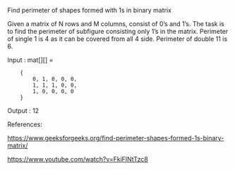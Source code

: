 Find perimeter of shapes formed with 1s in binary matrix

Given a matrix of N rows and M columns, consist of 0’s and 1’s. The task is to find the perimeter of subfigure consisting only 1’s in the matrix. Perimeter of single 1 is 4 as it can be covered from all 4 side. Perimeter of double 11 is 6.

Input :  mat[][] = 

        {   
            0, 1, 0, 0, 0,
            1, 1, 1, 0, 0,
            1, 0, 0, 0, 0
        }

Output : 12


References:

https://www.geeksforgeeks.org/find-perimeter-shapes-formed-1s-binary-matrix/

https://www.youtube.com/watch?v=FkjFlNtTzc8
